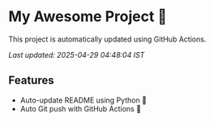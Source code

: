 # My Awesome Project 🚀

This project is automatically updated using GitHub Actions.

_Last updated: 2025-04-29 04:48:04 IST_

## Features
- Auto-update README using Python 🐍
- Auto Git push with GitHub Actions 🤖

